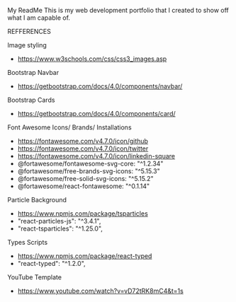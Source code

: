 My ReadMe
    This is my web development portfolio that I created to 
    show off what I am capable of.


REFFERENCES 

Image styling 
- https://www.w3schools.com/css/css3_images.asp

Bootstrap Navbar
- https://getbootstrap.com/docs/4.0/components/navbar/

Bootstrap Cards
- https://getbootstrap.com/docs/4.0/components/card/

Font Awesome Icons/ Brands/ Installations
- https://fontawesome.com/v4.7.0/icon/github
- https://fontawesome.com/v4.7.0/icon/twitter
- https://fontawesome.com/v4.7.0/icon/linkedin-square
- @fortawesome/fontawesome-svg-core: "^1.2.34"
- @fortawesome/free-brands-svg-icons: "^5.15.3"
- @fortawesome/free-solid-svg-icons: "^5.15.2"
- @fortawesome/react-fontawesome: "^0.1.14"

Particle Background
- https://www.npmjs.com/package/tsparticles
- "react-particles-js": "^3.4.1",
- "react-tsparticles": "^1.25.0",

Types Scripts
- https://www.npmjs.com/package/react-typed
- "react-typed": "^1.2.0",

YouTube Template
- https://www.youtube.com/watch?v=vD72tRK8mC4&t=1s
